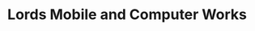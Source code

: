 ---
title: "Lords Mobile and Computer Works"
url: /laguindingan/lords-mobile-and-computer-works/
shop: shop
---